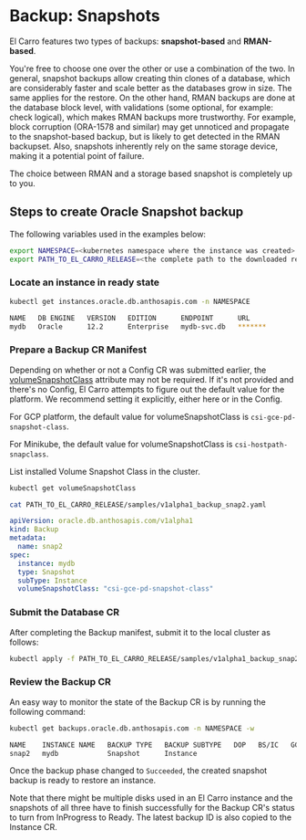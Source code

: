 # Backup: Snapshots

El Carro features two types of backups: **snapshot-based** and **RMAN-based**.

You're free to choose one over the other or use a combination of the two. In
general, snapshot backups allow creating thin clones of a database, which are
considerably faster and scale better as the databases grow in size. The same
applies for the restore. On the other hand, RMAN backups are done at the
database block level, with validations (some optional, for example: check
logical), which makes RMAN backups more trustworthy. For example, block
corruption (ORA-1578 and similar) may get unnoticed and propagate to the
snapshot-based backup, but is likely to get detected in the RMAN backupset.
Also, snapshots inherently rely on the same storage device, making it a
potential point of failure.

The choice between RMAN and a storage based snapshot is completely up to you.

## Steps to create Oracle Snapshot backup

The following variables used in the examples below:

```sh
export NAMESPACE=<kubernetes namespace where the instance was created>
export PATH_TO_EL_CARRO_RELEASE=<the complete path to the downloaded release directory>
```

### Locate an instance in ready state

```sh
kubectl get instances.oracle.db.anthosapis.com -n NAMESPACE
```

```sh
NAME   DB ENGINE   VERSION   EDITION      ENDPOINT      URL                    DB NAMES   BACKUP ID   READYSTATUS   READYREASON      DBREADYSTATUS   DBREADYREASON
mydb   Oracle      12.2      Enterprise   mydb-svc.db   *******                                       True          CreateComplete   True            CreateComplete
```

### Prepare a Backup CR Manifest

Depending on whether or not a Config CR was submitted earlier, the
[volumeSnapshotClass](https://kubernetes.io/docs/concepts/storage/volume-snapshot-classes/)
attribute may not be required. If it's not provided and there's no Config, El
Carro attempts to figure out the default value for the platform. We recommend
setting it explicitly, either here or in the Config.

For GCP platform, the default value for volumeSnapshotClass is
`csi-gce-pd-snapshot-class`.

For Minikube, the default value for volumeSnapshotClass is `csi-hostpath-snapclass`.

List installed Volume Snapshot Class in the cluster.

```sh
kubectl get volumeSnapshotClass
```

```sh
cat PATH_TO_EL_CARRO_RELEASE/samples/v1alpha1_backup_snap2.yaml
```

```yaml
apiVersion: oracle.db.anthosapis.com/v1alpha1
kind: Backup
metadata:
  name: snap2
spec:
  instance: mydb
  type: Snapshot
  subType: Instance
  volumeSnapshotClass: "csi-gce-pd-snapshot-class"
```

### Submit the Database CR

After completing the Backup manifest, submit it to the local cluster as follows:

```sh
kubectl apply -f PATH_TO_EL_CARRO_RELEASE/samples/v1alpha1_backup_snap2.yaml -n $NAMESPACE
```

### Review the Backup CR

An easy way to monitor the state of the Backup CR is by running the following
command:

```sh
kubectl get backups.oracle.db.anthosapis.com -n NAMESPACE -w
```

```sh
NAME    INSTANCE NAME   BACKUP TYPE   BACKUP SUBTYPE   DOP   BS/IC   GCS PATH   PHASE        BACKUP ID                        BACKUP TIME
snap2   mydb            Snapshot      Instance                                  Succeeded    mydb-20210505-snap-480271058     20210505233252
```

Once the backup phase changed to `Succeeded`, the created snapshot backup is
ready to restore an instance.

Note that there might be multiple disks used in an El Carro instance and the
snapshots of all three have to finish successfully for the Backup CR's status to
turn from InProgress to Ready. The latest backup ID is also copied to the
Instance CR.

